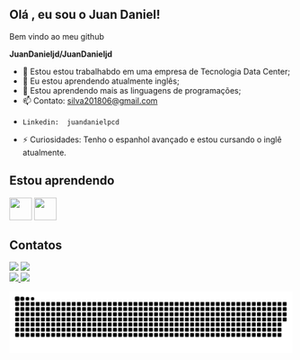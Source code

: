 ## Olá , eu  sou o Juan Daniel!
Bem vindo ao meu github
          
  **JuanDanieljd/JuanDanieljd**

- 🔭 Estou estou trabalhabdo em uma empresa de Tecnologia Data Center;
- 🌱 Eu estou aprendendo atualmente inglês; 
- 👯 Estou aprendendo mais as linguagens de programações;              
- 📫  Contato: silva201806@gmail.com       
-     Linkedin:  juandanielpcd
- ⚡  Curiosidades: Tenho o espanhol avançado e estou cursando o inglê atualmente.

 ## Estou aprendendo
   <img src="https://cdn.jsdelivr.net/gh/devicons/devicon/icons/java/java-original-wordmark.svg" width="40" height="40"/> <img src="https://cdn.jsdelivr.net/gh/devicons/devicon/icons/github/github-original-wordmark.svg" width="40" height="40"/>
   
   ## Contatos
  <div> <a href="https://www.linkedin.com/in/juan-daniel-pcd-034372190/)" target="_blank"><img src="https://img.shields.io/badge/-LinkedIn-%230077B5?style=for-the-badge&logo=linkedin&logoColor=white" target="_blank"></a> <a href = "mailto:silva2018@gmail.com"><img src="https://img.shields.io/badge/Gmail-D14836?style=for-the-badge&logo=gmail&logoColor=white" target="_blank"></a> </div> 
   
<div>
<a href="https://github.com/juandanieljd">
<img height="180em" src="https://github-readme-stats.vercel.app/api/top-langs/?username=juandanieljd&layout=compact&langs_count=7&theme=dracula"/>
<img height="180em" src="https://github-readme-stats.vercel.app/api?username=juandanieljd&show_icons=true&theme=dracula&include_all_commits=true&count_private=true"/>
</div>
          
![Snake animation](https://github.com/juandanieljd/juandanieljd/blob/output/github-contribution-grid-snake.svg)


